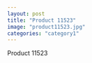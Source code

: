 ```yaml
---
layout: post
title: "Product 11523"
image: "product11523.jpg"
categories: "category1"
---
```

Product 11523
